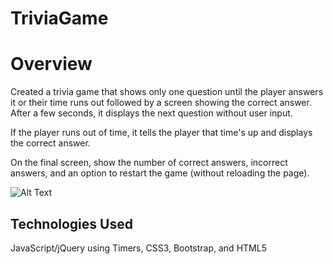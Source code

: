 # TriviaGame

# Overview
Created a trivia game that shows only one question until the player answers it or their time runs out followed by a screen showing the correct answer. After a few seconds,  it displays the next question without user input.

If the player runs out of time,  it tells the player that time's up and displays the correct answer. 

On the final screen, show the number of correct answers, incorrect answers, and an option to restart the game (without reloading the page).

![Alt Text](https://github.com/neverage84/TriviaGame/blob/master/TriviaGame.gif?raw=true)

## Technologies Used
JavaScript/jQuery using Timers, CSS3, Bootstrap, and HTML5